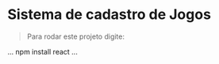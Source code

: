 <h1> Sistema de cadastro de Jogos </h1>

> Para rodar este projeto digite:

...
npm install react
...
